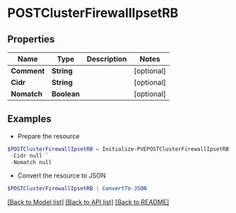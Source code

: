 # POSTClusterFirewallIpsetRB
## Properties

Name | Type | Description | Notes
------------ | ------------- | ------------- | -------------
**Comment** | **String** |  | [optional] 
**Cidr** | **String** |  | [optional] 
**Nomatch** | **Boolean** |  | [optional] 

## Examples

- Prepare the resource
```powershell
$POSTClusterFirewallIpsetRB = Initialize-PVEPOSTClusterFirewallIpsetRB  -Comment null `
 -Cidr null `
 -Nomatch null
```

- Convert the resource to JSON
```powershell
$POSTClusterFirewallIpsetRB | ConvertTo-JSON
```

[[Back to Model list]](../README.md#documentation-for-models) [[Back to API list]](../README.md#documentation-for-api-endpoints) [[Back to README]](../README.md)

